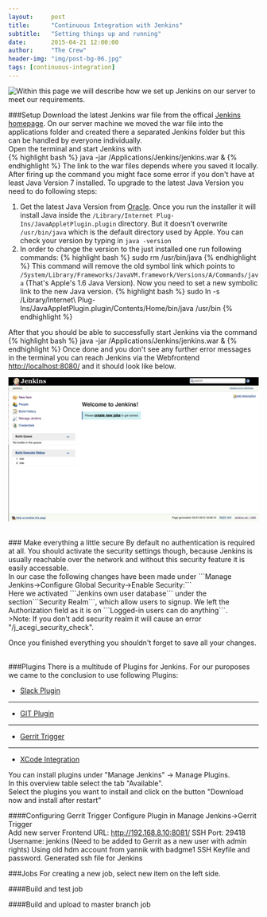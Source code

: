 ```yaml
---
layout:     post
title:      "Continuous Integration with Jenkins"
subtitle:   "Setting things up and running"
date:       2015-04-21 12:00:00
author:     "The Crew"
header-img: "img/post-bg-06.jpg"
tags: [continuous-integration]
---
```


<img style="float:left" src="{{ site.url }}/img/jenkins/jenkinsLogo.png" />
Within this page we will describe how we set up Jenkins on our server to meet our requirements. 


###Setup
Download the latest Jenkins war file from the offical [Jenkins homepage](http://jenkins-ci.org/). 
On our server machine we moved the war file into the applications folder and created there a separated Jenkins folder but this can be handled by everyone individually.<br>
Open the terminal and start Jenkins with  
{% highlight bash %}
	java -jar /Applications/Jenkins/jenkins.war &
{% endhighlight %}
The link to the war files depends where you saved it locally. After firing up the command you might face some error if you don't have at least Java Version 7 installed.
To upgrade to the latest Java Version you need to do following steps:<br>
1. Get the latest Java Version from [Oracle](https://www.java.com/de/download/mac_download.jsp). Once you run the installer it will install Java inside the ```/Library/Internet Plug-Ins/JavaAppletPlugin.plugin``` directory. But it doesn't overwrite ```/usr/bin/java``` which is the default directory used by Apple. You can check your version by typing in ```java -version ```<br>
2. In order to change the version to the just installed one run following commands:
{% highlight bash %}
	sudo rm /usr/bin/java
{% endhighlight %}
This command will remove the old symbol link which points to ```/System/Library/Frameworks/JavaVM.framework/Versions/A/Commands/java``` (That's Apple's 1.6 Java Version). Now you need to set a new symbolic link to the new Java version. 
{% highlight bash %}
	sudo ln -s /Library/Internet\ Plug-Ins/JavaAppletPlugin.plugin/Contents/Home/bin/java /usr/bin
{% endhighlight %}

After that you should be able to successfully start Jenkins via the command
{% highlight bash %}
	java -jar /Applications/Jenkins/jenkins.war &
{% endhighlight %}
Once done and you don't see any further error messages in the terminal you can reach Jenkins via the Webfrontend [http://localhost:8080/](http://localhost:8080/) and it should look like below.

![image](/img/jenkins/jenkins_overview.png)

<br>
### Make everything a little secure
By default no authentication is required at all. You should activate the security settings though, because Jenkins is usually reachable over the network and without this security feature it is easily accessable.<br>
In our case the following changes have been made under ```Manage Jenkins->Configure Global Security->Enable Security:```<br>
Here we activated ```Jenkins own user database``` under the section```Security Realm```, which allow users to signup. We left the Authorization field as it is on ```Logged-in users can do anything```.<br>
>Note: If you don't add security realm it will cause an error "/j_acegi_security_check".

Once you finished everything you shouldn't forget to save all your changes.

<br>
###Plugins
There is a multitude of Plugins for Jenkins. For our puroposes we came to the conclusion to use following Plugins:


* [Slack Plugin](https://wiki.jenkins-ci.org/display/JENKINS/Slack+Plugin)

***
* [GIT Plugin](https://wiki.jenkins-ci.org/display/JENKINS/Git+Plugin)

***
* [Gerrit Trigger](https://wiki.jenkins-ci.org/display/JENKINS/Gerrit+Trigger)

***
* [XCode Integration](https://wiki.jenkins-ci.org/display/JENKINS/Xcode+Plugin)


You can install plugins under "Manage Jenkins" -> Manage Plugins. <br>
In this overview table select the tab "Available". <br>
Select the plugins you want to install and click on the button "Download now and install after restart"

####Configuring Gerrit Trigger
Configure Plugin in Manage Jenkins->Gerrit Trigger<br>
Add new server
Frontend URL: http://192.168.8.10:8081/
SSH Port: 29418
Username: jenkins (Need to be added to Gerrit as a new user with admin rights)
       Using old hdm account from yannik with badgme1
SSH Keyfile and password. Generated ssh file for Jenkins

###Jobs
For creating a new job, select new item on the left side. 

####Build and test job


####Build and upload to master branch job